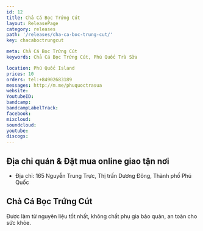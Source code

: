 ```yaml
---
id: 12
title: Chả Cá Bọc Trứng Cút
layout: ReleasePage
category: releases
path: '/releases/cha-ca-boc-trung-cut/'
key: chacaboctrungcut

meta: Chả Cá Bọc Trứng Cút
keywords: Chả Cá Bọc Trứng Cút, Phú Quốc Trà Sữa

location: Phú Quốc Island
prices: 10
orders: tel:+84902683189
messages: http://m.me/phuquoctrasua
website: 
YoutubeID: 
bandcamp: 
bandcampLabelTrack: 
facebook: 
mixcloud: 
soundcloud: 
youtube: 
discogs: 
---
```


## Địa chỉ quán & Đặt mua online giao tận nơi

- Địa chỉ: 165 Nguyễn Trung Trực, Thị trấn Dương Đông, Thành phố Phú Quốc


## Chả Cá Bọc Trứng Cút

Được làm từ nguyên liệu tốt nhất, không chất phụ gia bảo quản, an toàn cho sức khỏe.